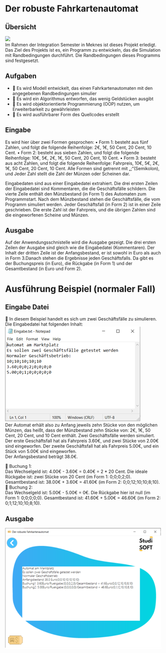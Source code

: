 # Der robuste Fahrkartenautomat
## Übersicht
![](https://img.shields.io/badge/Java-Code-blue)  
Im Rahmen der Integration Semester in Meknes ist dieses Projekt erledigt. Das Ziel des Projekts ist es, ein Programm zu entwickeln, das die Simulation mit Randbedingungen durchführt. Die Randbedingungen dieses Programms sind festgesetzt. 
## Aufgaben 
-	🎯 Es wird Modell entwickelt, das einen Fahrkartenautomaten mit den angegebenen Randbedingungen simulier  
-	🎯 Es wird ein Algorithmus entworfen, das wenig Geldstücken ausgibt  
-	🎯 Es wird objektorientierte Programmierung (OOP) nutzen, um Erweiterbarkeit zu gewährleisten  
-	🎯 Es wird ausführbarer Form des Quellcodes erstellt  

## Eingabe 
Es wird hier über zwei Formen gesprochen: 
•	Form 1: besteht aus fünf Zahlen, und folgt die folgende Reihenfolge: 2€, 1€, 50 Cent, 20 Cent, 10 Cent. 
•	Form 2: besteht aus sieben Zahlen, und folgt die folgende Reihenfolge: 10€, 5€, 2€, 1€, 50 Cent, 20 Cent, 10 Cent.
•	Form 3: besteht aus acht Zahlen, und folgt die folgende Reihenfolge: Fahrpreis, 10€, 5€, 2€, 1€, 50 Cent, 20 Cent, 10 Cent. 
Alle Formen sind getrennt mit „;“(Semikolon), und Jeder Zahl stellt die Zahl der Münzen oder Scheinen dar.

Eingabedaten sind aus einer Eingabedatei extrahiert. Die drei ersten Zeilen der Eingabedatei sind Kommentaren, die die Geschäftsfälle schildern. Die vierte Zeile enthält den Münzbestand (in Form 1) des Automaten zum Programmstart. Nach dem Münzbestand stehen die Geschäftsfälle, die vom Programm simuliert werden. Jeder Geschäftsfall (in Form 2) ist in einer Zeile geschrieben. Die erste Zahl ist der Fahrpreis, und die übrigen Zahlen sind die eingeworfenen Scheine und Münzen. 

## Ausgabe

Auf der Anwendungsschnistelle wird die Ausgabe gezeigt. Die drei ersten Zeilen der Ausgabe sind gleich wie die Eingabedatei (Kommentaren). Der Inhalt der dritten Zeile ist der Anfangsbestand, er ist sowohl in Euro als auch in Form 3.Danach stehen die Ergebnisse jeden Geschäftsfalls. Da gibt es der Buchungspreis (in Euro), die Rückgabe (in Form 1) und der Gesamtbestand (in Euro und Form 2).

# Ausführung Beispiel (normaler Fall)
## Eingabe Datei  

:star2: In diesem Beispiel handelt es sich um zwei Geschäftsfälle zu simulieren. Die Eingabedatei hat folgenden Inhalt:
<img src="Eingabe.PNG">  
Der Automat erhält also zu Anfang jeweils zehn Stücke von den möglichen Münzen, das heißt, dass der Münzbestand zehn Stücke von: 2€, 1€, 50 Cent, 20 Cent, und 10 Cent enthält. Zwei Geschäftsfälle werden simuliert. Der erste Geschäftsfall hat als Fahrpreis 3.60€, und zwei Stücke von 2.00€ sind eingeworfen. Der zweite Geschäftsfall hat als Fahrpreis 5.00€, und ein Stück von 5.00€ sind eingeworfen.  
Der Anfangsbestand beträgt 38.0€.  


:star2: Buchung 1:  
Das Wechselgeld ist: 4.00€ - 3.60€ = 0.40€ = 2 * 20 Cent.
Die ideale Rückgabe ist: zwei Stücke von 20 Cent (im Form 1: 0;0;0;2;0).
Gesamtbestand ist: 38.00€ + 3.60€ = 41.60€ (im Form 2: 0;0;12;10;10;8;10).  
:star2: Buchung 2:    
Das Wechselgeld ist: 5.00€ - 5.00€ = 0€.
Die Rückgabe hier ist null (im Form 1: 0;0;0;0;0).
Gesamtbestand ist: 41.60€ + 5.00€ = 46.60€ (im Form 2: 0;1;12;10;10;8;10).  

## Ausgabe

<img src="Ausgabe.PNG">
